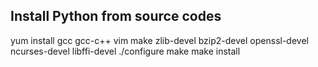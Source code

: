 ## Install Python from source codes
yum install gcc gcc-c++ vim make zlib-devel bzip2-devel openssl-devel ncurses-devel libffi-devel
./configure
make
make install
